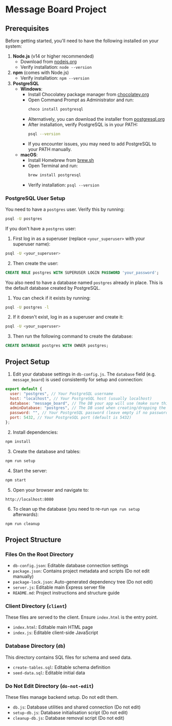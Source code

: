 # Message Board Project

## Prerequisites

Before getting started, you'll need to have the following installed on your system:

1. **Node.js** (v14 or higher recommended)
   - Download from [nodejs.org](https://nodejs.org/)
   - Verify installation: `node --version`
2. **npm** (comes with Node.js)
   - Verify installation: `npm --version`
3. **PostgreSQL**
   - **Windows**:
     - Install Chocolatey package manager from [chocolatey.org](https://chocolatey.org/install)
     - Open Command Prompt as Administrator and run:
       ```bash
       choco install postgresql
       ```
     - Alternatively, you can download the installer from [postgresql.org](https://www.postgresql.org/download/windows)
     - After installation, verify PostgreSQL is in your PATH:
       ```bash
       psql --version
       ```
     - If you encounter issues, you may need to add PostgreSQL to your PATH manually.
   - **macOS**:
     - Install Homebrew from [brew.sh](https://brew.sh/)
     - Open Terminal and run:
       ```bash
       brew install postgresql
       ```
     - Verify installation: `psql --version`

### PostgreSQL User Setup

You need to have a `postgres` user. Verify this by running:

```bash
psql -U postgres
```

If you don't have a `postgres` user:

1. First log in as a superuser (replace `<your_superuser>` with your superuser name):

```bash
psql -U <your_superuser>
```

2. Then create the user:

```sql
CREATE ROLE postgres WITH SUPERUSER LOGIN PASSWORD 'your_password';
```

You also need to have a database named `postgres` already in place. This is the default database created by PostgreSQL.

1. You can check if it exists by running:

```bash
psql -U postgres -l
```

2. If it doesn't exist, log in as a superuser and create it:

```bash
psql -U <your_superuser>
```

3. Then run the following command to create the database:

```sql
CREATE DATABASE postgres WITH OWNER postgres;
```

## Project Setup

1. Edit your database settings in `db-config.js`. The `database` field (e.g. `message_board`) is used consistently for setup and connection:

```js
export default {
  user: "postgres", // Your PostgreSQL username
  host: "localhost", // Your PostgreSQL host (usually localhost)
  database: "message_board", // The DB your app will use (make sure this doesn't exist yet)
  adminDatabase: "postgres", // The DB used when creating/dropping the app DB (make sure this exists)
  password: "", // Your PostgreSQL password (leave empty if no password)
  port: 5432, // Your PostgreSQL port (default is 5432)
};
```

2. Install dependencies:

```bash
npm install
```

3. Create the database and tables:

```bash
npm run setup
```

4. Start the server:

```bash
npm start
```

5. Open your browser and navigate to:

```
http://localhost:8080
```

6. To clean up the database (you need to re-run `npm run setup` afterwards):

```bash
npm run cleanup
```

## Project Structure

### Files On the Root Directory

- `db-config.json`: Editable database connection settings
- `package.json`: Contains project metadata and scripts (Do not edit manually)
- `package-lock.json`: Auto-generated dependency tree (Do not edit)
- `server.js`: Editable main Express server file
- `README.md`: Project instructions and structure guide

### Client Directory (`client`)

These files are served to the client. Ensure `index.html` is the entry point.

- `index.html`: Editable main HTML page
- `index.js`: Editable client-side JavaScript

### Database Directory (`db`)

This directory contains SQL files for schema and seed data.

- `create-tables.sql`: Editable schema definition
- `seed-data.sql`: Editable initial data

### Do Not Edit Directory (`do-not-edit`)

These files manage backend setup. Do not edit them.

- `db.js`: Database utilities and shared connection (Do not edit)
- `setup-db.js`: Database initialisation script (Do not edit)
- `cleanup-db.js`: Database removal script (Do not edit)
